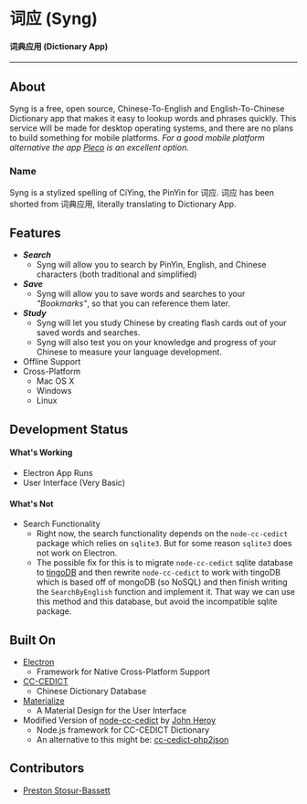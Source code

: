 # __词应__ (Syng)
#### 词典应用 (Dictionary App)

---

## __About__
Syng is a free, open source, Chinese-To-English and English-To-Chinese Dictionary app that makes it easy to lookup words and phrases quickly. This service will be made for desktop operating systems, and there are no plans to build something for mobile platforms. _For a good mobile platform alternative the app [Pleco](https://www.pleco.com/) is an excellent option._

### Name
Syng is a stylized spelling of CiYing, the PinYin for 词应. 词应 has been shorted from 词典应用, literally translating to Dictionary App.

## __Features__
- ___Search___
    - Syng will allow you to search by PinYin, English, and Chinese characters (both traditional and simplified)
- ___Save___
    - Syng will allow you to save words and searches to your _"Bookmarks"_, so that you can reference them later.
- ___Study___
    - Syng will let you study Chinese by creating flash cards out of your saved words and searches.
    - Syng will also test you on your knowledge and progress of your Chinese to measure your language development.
- Offline Support
- Cross-Platform
   - Mac OS X
   - Windows
   - Linux

## __Development Status__
#### __What's Working__
   - Electron App Runs
   - User Interface (Very Basic)

#### __What's Not__
   - Search Functionality
      - Right now, the search functionality depends on the `node-cc-cedict` package which relies on `sqlite3`. But for some reason `sqlite3` does not work on Electron.
      - The possible fix for this is to migrate `node-cc-cedict` sqlite database to [tingoDB](http://www.tingodb.com/) and then rewrite `node-cc-cedict` to work with tingoDB which is based off of mongoDB (so NoSQL) and then finish writing the `SearchByEnglish` function and implement it. That way we can use this method and this database, but avoid the incompatible sqlite package.

## __Built On__
   - [Electron](http://electron.atom.io)
      - Framework for Native Cross-Platform Support
   - [CC-CEDICT](http://www.mdbg.net/chindict/chindict.php?page=cedict)
      - Chinese Dictionary Database
   - [Materialize](http://materializecss.com/)
      - A Material Design for the User Interface
   - Modified Version of [node-cc-cedict](https://github.com/johnheroy/node-cc-cedict) by [John Heroy](http://johnheroy.com/)
      - Node.js framework for CC-CEDICT Dictionary
      - An alternative to this might be: [cc-cedict-php2json](https://github.com/pffy/php-cedict2json)

## __Contributors__
- [Preston Stosur-Bassett](http://www.stosur.info)
